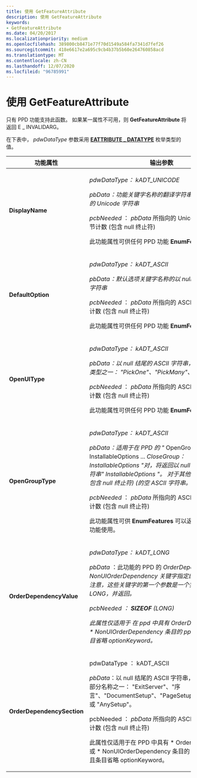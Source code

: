 ```yaml
---
title: 使用 GetFeatureAttribute
description: 使用 GetFeatureAttribute
keywords:
- GetFeatureAttribute
ms.date: 04/20/2017
ms.localizationpriority: medium
ms.openlocfilehash: 389800cb8471e77f70d1549a584fa7341d7fef26
ms.sourcegitcommit: 418e6617e2a695c9cb4b37b5b60e264760858acd
ms.translationtype: MT
ms.contentlocale: zh-CN
ms.lasthandoff: 12/07/2020
ms.locfileid: "96785991"
---
```

# <a name="using-getfeatureattribute"></a>使用 GetFeatureAttribute





只有 PPD 功能支持此函数。 如果某一属性不可用，则 **GetFeatureAttribute** 将返回 E \_ INVALIDARG。

在下表中， *pdwDataType* 参数采用 [**EATTRIBUTE \_ DATATYPE**](/windows-hardware/drivers/ddi/printoem/ne-printoem-_eattribute_datatype) 枚举类型的值。

<table>
<colgroup>
<col width="50%" />
<col width="50%" />
</colgroup>
<thead>
<tr class="header">
<th>功能属性</th>
<th>输出参数</th>
</tr>
</thead>
<tbody>
<tr class="odd">
<td><p><strong>DisplayName</strong></p></td>
<td><p><em><em>pdwDataType</em>： kADT_UNICODE</p>
<p><em>pbData</em>：功能关键字名称的翻译字符串的以 null 结尾的 Unicode 字符串</p>
<p><em></em>pcbNeeded </em> ： <em>pbData</em> 所指向的 Unicode 字符串的字节计数 (包含 null 终止符) </p>
<p>此功能属性可供任何 PPD 功能 <strong>EnumFeatures</strong> 返回。</p></td>
</tr>
<tr class="even">
<td><p><strong>DefaultOption</strong></p></td>
<td><p><em><em>pdwDataType</em>： kADT_ASCII</p>
<p><em>pbData</em>：默认选项关键字名称的以 null 结尾的 ASCII 字符串</p>
<p><em></em>pcbNeeded </em> ： <em>pbData</em> 所指向的 ASCII 字符串的字节计数 (包含 null 终止符) </p>
<p>此功能属性可供任何 PPD 功能 <strong>EnumFeatures</strong> 返回。</p></td>
</tr>
<tr class="odd">
<td><p><strong>OpenUIType</strong></p></td>
<td><p><em><em>pdwDataType</em>： kADT_ASCII</p>
<p><em>pbData</em>：以 null 结尾的 ASCII 字符串，其中包含以下类型之一： "PickOne"、"PickMany"、"Boolean"。</p>
<p><em></em>pcbNeeded </em> ： <em>pbData</em> 所指向的 ASCII 字符串的字节计数 (包含 null 终止符) </p>
<p>此功能属性可供任何 PPD 功能 <strong>EnumFeatures</strong> 返回。</p></td>
</tr>
<tr class="even">
<td><p><strong>OpenGroupType</strong></p></td>
<td><p><em><em>pdwDataType</em>： kADT_ASCII</p>
<p><em>pbData</em>：适用于在 PPD 的 " </em> OpenGroup： InstallableOptions ... <em>CloseGroup： InstallableOptions "对，将返回以 null 结尾的 ASCII 字符串" InstallableOptions "。 对于其他功能，将返回仅包含 null 终止符)  (的空 ASCII 字符串。</p>
<p><em></em>pcbNeeded </em> ： <em>pbData</em> 所指向的 ASCII 字符串的字节计数 (包含 null 终止符) </p>
<p>此功能属性可供 <strong>EnumFeatures</strong> 可以返回的任何 PPD 功能使用。</p></td>
</tr>
<tr class="odd">
<td><p><strong>OrderDependencyValue</strong></p></td>
<td><p><em>pdwDataType： kADT_LONG</p>
<p><em></em>pbData </em> ：此功能的 PPD 的 <em> OrderDependency 或 NonUIOrderDependency 关键字指定的相对顺序 <em> 。 请注意，这些关键字的第一个参数是一个实数，转换为 LONG，并返回。</p>
<p><em></em>pcbNeeded </em> ： <strong>SIZEOF</strong> (LONG) </p>
<p>此属性仅适用于 <em> 在 ppd 中具有 OrderDependency 或 * NonUIOrderDependency 条目的 ppd 功能，并且条目省略 optionKeyword。</p></td>
</tr>
<tr class="even">
<td><p><strong>OrderDependencySection</strong></p></td>
<td><p><em></em>pdwDataType </em> ： kADT_ASCII</p>
<p><em>pbData</em>：以 null 结尾的 ASCII 字符串，其中包含以下部分名称之一： "ExitServer"、"序言"、"DocumentSetup"、"PageSetup"、"JCLSetup" 或 "AnySetup"。</p>
<p><em></em>pcbNeeded </em> ： <em>pbData</em> 所指向的 ASCII 字符串的字节计数 (包含 null 终止符) </p>
<p>此属性仅适用于在 PPD 中具有 * OrderDependency 或 * NonUIOrderDependency 条目的 PPD 功能，并且条目省略 optionKeyword。</p></td>
</tr>
</tbody>
</table>

 

 

